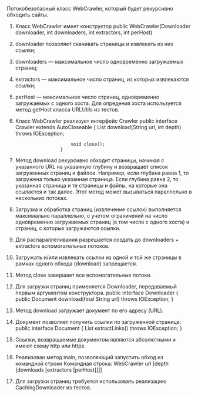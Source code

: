 Потокобезопасный класс WebCrawler, который будет рекурсивно обходить сайты.
1. Класс WebCrawler имеет конструктор
	public WebCrawler(Downloader downloader, int downloaders, int extractors, int perHost)
2. downloader позволяет скачивать страницы и извлекать из них ссылки;
3. downloaders — максимальное число одновременно загружаемых страниц;
4. extractors — максимальное число страниц, из которых извлекаются ссылки;
5. perHost — максимальное число страниц, одновременно загружаемых c одного хоста. Для опредения хоста используется метод getHost класса URLUtils из тестов.
5. Класс WebCrawler реализует интерфейс Crawler
                        public interface Crawler extends AutoCloseable {
                            List<String> download(String url, int depth) throws IOException;

                            void close();
                        }
                    
6. Метод download рекурсивно обходит страницы, начиная с указанного URL на указанную глубину и возвращает список загруженных страниц и файлов. Например, если глубина равна 1, то загружена только указанная страница. Если глубина равна 2, то указанная страница и те страницы и файлы, на которые она ссылается и так далее. Этот метод может вызываться параллельно в нескольких потоках.
7. Загрузка и обработка страниц (извлечение ссылок) выполняется максимально параллельно, с учетом ограничений на число одновременно загружаемых страниц (в том числе с одного хоста) и страниц, с которых загружаются ссылки.
8. Для распараллеливания разрешается создать до downloaders + extractors вспомогательных потоков.
9. Загружать и/или извлекать ссылки из одной и той же страницы в рамках одного обхода (download) запрещается.
10. Метод close завершает все вспомогательные потоки.
11. Для загрузки страниц применяется Downloader, передаваемый первым аргументом конструктора.
public interface Downloader {
	public Document download(final String url) throws IOException;
}
                    
12. Метод download загружает документ по его адресу (URL).
13. Документ позволяет получить ссылки по загруженной странице: 
public interface Document {
	List<String> extractLinks() throws IOException;
}
                
14. Ссылки, возвращаемые документом являются абсолютными и имеют схему http или https.
15. Реализован метод main, позволяющий запустить обход из командной строки
Командная строка: WebCrawler url [depth [downloads [extractors [perHost]]]]
16. Для загрузки страниц требуется использовать реализацию CachingDownloader из тестов.

